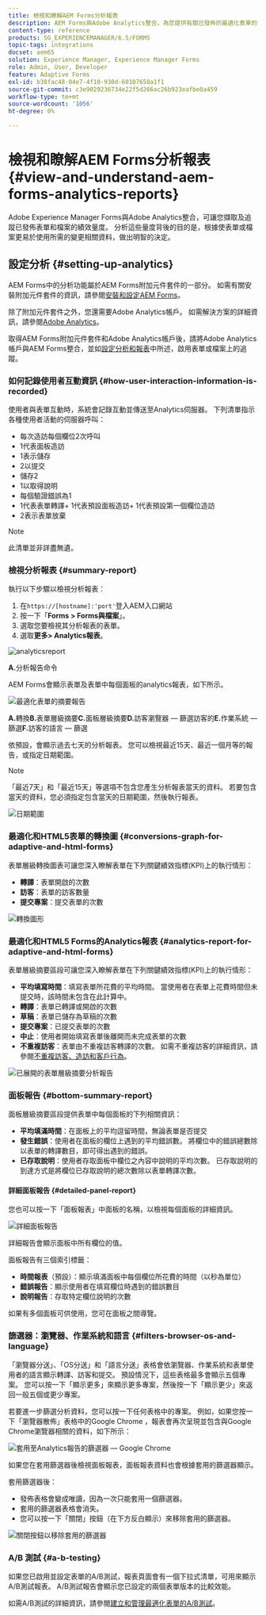 ```yaml
---
title: 檢視和瞭解AEM Forms分析報表
description: AEM Forms與Adobe Analytics整合，為您提供有關已發佈的最適化表單的摘要和詳細分析。
content-type: reference
products: SG_EXPERIENCEMANAGER/6.5/FORMS
topic-tags: integrations
docset: aem65
solution: Experience Manager, Experience Manager Forms
role: Admin, User, Developer
feature: Adaptive Forms
exl-id: b38fac48-04e7-4f10-930d-60107658a1f1
source-git-commit: c3e9029236734e22f5d266ac26b923eafbe0a459
workflow-type: tm+mt
source-wordcount: '1056'
ht-degree: 0%

---
```


# 檢視和瞭解AEM Forms分析報表 {#view-and-understand-aem-forms-analytics-reports}

Adobe Experience Manager Forms與Adobe Analytics整合，可讓您擷取及追蹤已發佈表單和檔案的績效量度。 分析這些量度背後的目的是，根據使表單或檔案更易於使用所需的變更相關資料，做出明智的決定。

## 設定分析 {#setting-up-analytics}

AEM Forms中的分析功能屬於AEM Forms附加元件套件的一部分。 如需有關安裝附加元件套件的資訊，請參閱[安裝和設定AEM Forms](../../forms/using/installing-configuring-aem-forms-osgi.md)。

除了附加元件套件之外，您還需要Adobe Analytics帳戶。 如需解決方案的詳細資訊，請參閱[Adobe Analytics](https://www.adobe.com/solutions/digital-analytics.html)。

取得AEM Forms附加元件套件和Adobe Analytics帳戶後，請將Adobe Analytics帳戶與AEM Forms整合，並如[設定分析和報表](../../forms/using/configure-analytics-forms-documents.md)中所述，啟用表單或檔案上的追蹤。

### 如何記錄使用者互動資訊 {#how-user-interaction-information-is-recorded}

使用者與表單互動時，系統會記錄互動並傳送至Analytics伺服器。 下列清單指示各種使用者活動的伺服器呼叫：

* 每次造訪每個欄位2次呼叫
* 1代表面板造訪
* 1表示儲存
* 2以提交
* 儲存2
* 1以取得說明
* 每個驗證錯誤為1
* 1代表表單轉譯+ 1代表預設面板造訪+ 1代表預設第一個欄位造訪
* 2表示表單放棄

>[!NOTE]
>
>此清單並非詳盡無遺。

### 檢視分析報表 {#summary-report}

執行以下步驟以檢視分析報表：

1. 在`https://[hostname]:'port'`登入AEM入口網站
1. 按一下「**Forms > Forms與檔案**」。
1. 選取您要檢視其分析報表的表單。
1. 選取&#x200B;**更多> Analytics報表**。

![analyticsreport](assets/analyticsreport.png)

**A.**&#x200B;分析報告命令

AEM Forms會顯示表單及表單中每個面板的analytics報表，如下所示。

![最適化表單的摘要報告](assets/analyticsdashboard_callout.png)

**A.**&#x200B;轉換&#x200B;**B.**&#x200B;表單層級摘要&#x200B;**C.**&#x200B;面板層級摘要&#x200B;**D.**&#x200B;訪客瀏覽器 — 篩選訪客的&#x200B;**E.**&#x200B;作業系統 — 篩選&#x200B;**F.**&#x200B;訪客的語言 — 篩選

依預設，會顯示過去七天的分析報表。 您可以檢視最近15天、最近一個月等的報告，或指定日期範圍。

>[!NOTE]
>
>「最近7天」和「最近15天」等選項不包含您產生分析報表當天的資料。 若要包含當天的資料，您必須指定包含當天的日期範圍，然後執行報表。

![日期範圍](assets/date-range.png)

### 最適化和HTML5表單的轉換圖 {#conversions-graph-for-adaptive-and-html-forms}

表單層級轉換圖表可讓您深入瞭解表單在下列關鍵績效指標(KPI)上的執行情形：

* **轉譯**：表單開啟的次數
* **訪客**：表單的訪客數量
* **提交專案**：提交表單的次數

![轉換圖形](assets/conversion-graph.png)

### 最適化和HTML5 Forms的Analytics報表 {#analytics-report-for-adaptive-and-html-forms}

表單層級摘要區段可讓您深入瞭解表單在下列關鍵績效指標(KPI)上的執行情形：

* **平均填寫時間**：填寫表單所花費的平均時間。 當使用者在表單上花費時間但未提交時，該時間未包含在此計算中。
* **轉譯**：表單已轉譯或開啟的次數
* **草稿**：表單已儲存為草稿的次數
* **提交專案**：已提交表單的次數
* **中止**：使用者開始填寫表單後離開而未完成表單的次數
* **不重複訪客**：表單由不重複訪客轉譯的次數。 如需不重複訪客的詳細資訊，請參閱[不重複訪客、造訪和客戶行為](https://helpx.adobe.com/analytics/kb/unique-visitors-visitor-behavior.html)。

![已展開的表單層級摘要分析報告](assets/analytics-report.png)

### 面板報告 {#bottom-summary-report}

面板層級摘要區段提供表單中每個面板的下列相關資訊：

* **平均填滿時間**：在面板上的平均逗留時間，無論表單是否提交
* **發生錯誤**：使用者在面板的欄位上遇到的平均錯誤數。 將欄位中的錯誤總數除以表單的轉譯數目，即可得出遇到的錯誤。
* **已存取說明**：使用者存取面板中欄位之內容中說明的平均次數。 已存取說明的到達方式是將欄位已存取說明的總次數除以表單轉譯次數。

#### 詳細面板報告 {#detailed-panel-report}

您也可以按一下「面板報表」中面板的名稱，以檢視每個面板的詳細資訊。

![詳細面板報告](assets/panel-report-detailed.png)

詳細報告會顯示面板中所有欄位的值。

面板報告有三個索引標籤：

* **時間報表**（預設）：顯示填滿面板中每個欄位所花費的時間（以秒為單位）
* **錯誤報告**：顯示使用者在填寫欄位時遇到的錯誤數目
* **說明報告**：存取特定欄位說明的次數

如果有多個面板可供使用，您可在面板之間導覽。

### 篩選器：瀏覽器、作業系統和語言 {#filters-browser-os-and-language}

「瀏覽器分送」、「OS分送」和「語言分送」表格會依瀏覽器、作業系統和表單使用者的語言顯示轉譯、訪客和提交。 預設情況下，這些表格最多會顯示五個專案。 您可以按一下「顯示更多」來顯示更多專案，然後按一下「顯示更少」來返回一般五個或更少專案。

若要進一步篩選分析資料，您可以按一下任何表格中的專案。 例如，如果您按一下「瀏覽器散佈」表格中的Google Chrome ，報表會再次呈現並包含與Google Chrome瀏覽器相關的資料，如下所示：

![套用至Analytics報告的篩選器 — Google Chrome ](assets/filter-1.png)

如果您在套用篩選器後檢視面板報表，面板報表資料也會根據套用的篩選器顯示。

套用篩選器後：

* 發佈表格會變成唯讀，因為一次只能套用一個篩選器。
* 套用的篩選器表格會消失。
* 您可以按一下「關閉」按鈕（在下方反白顯示）來移除套用的篩選器。

![關閉按鈕以移除套用的篩選器](assets/close-filter.png)

### A/B 測試 {#a-b-testing}

如果您已啟用並設定表單的A/B測試，報表頁面會有一個下拉式清單，可用來顯示A/B測試報表。 A/B測試報告會顯示您已設定的兩個表單版本的比較效能。

如需A/B測試的詳細資訊，請參閱[建立和管理最適化表單的A/B測試](../../forms/using/ab-testing-adaptive-forms.md)。
